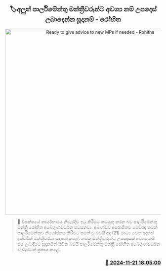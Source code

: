 <p align='center'><b><h2 align='center' title='Ready to give advice to new MPs if needed - Rohitha'>🏷අලුත් පාර්ලිමේන්තු මන්ත්‍රීවරුන්​ට අවශ්‍ය නම් උපදෙස් ලබාදෙන්න සූදානම් - රෝහිත</h2></b></p>
<p align='center'><img src='https://helakuru.sgp1.cdn.digitaloceanspaces.com/esana/images/lib/rohitha-parliment-new.jpg' width='600' alt='Ready to give advice to new MPs if needed - Rohitha'></p>

>📝 විපක්ෂයේ කාර්යභාරය නිවැරදිව ඉටු කිරීමට කටයුතු කරන බව පාර්ලිමේන්තු මන්ත්‍රී රෝහිත අබේගුණවර්ධන පවසනවා.
අඛණ්ඩව අපරාජිත​ව මෙවරද තමන් පාර්ලිමේන්තුව නියෝජනය කිරීමට සමත් වූ බවයි අද (21) මාධ්‍ය වෙත අදහස් දක්වමින් මන්ත්‍රීවරයා සඳහන් කළේ.
නවක මන්ත්‍රීවරුන්ට උපදෙසක් අවශ්‍ය නම් එය ලබාදීමට සූදානමින් සිටින බවයි පාර්ලිමේන්තු මන්ත්‍රී රෝහිත අබේගුණවර්ධන වැඩිදුරටත් ප්‍රකාශ කළේ. 


<h3 align='right'><a href='https://www.helakuru.lk/esana/p/105335/'>📅 2024-11-21 18:05:00</a></h3>
